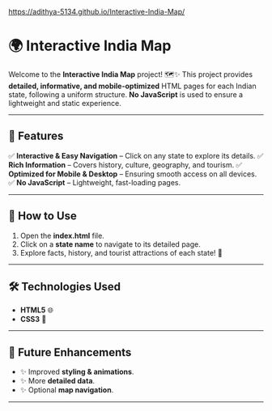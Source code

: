 https://adithya-5134.github.io/Interactive-India-Map/

# 🌍 Interactive India Map

Welcome to the **Interactive India Map** project! 🗺️✨ This project provides **detailed, informative, and mobile-optimized** HTML pages for each Indian state, following a uniform structure. **No JavaScript** is used to ensure a lightweight and static experience.

---

## 🔹 Features

✅ **Interactive & Easy Navigation** – Click on any state to explore its details.
✅ **Rich Information** – Covers history, culture, geography, and tourism.
✅ **Optimized for Mobile & Desktop** – Ensuring smooth access on all devices.
✅ **No JavaScript** – Lightweight, fast-loading pages.

---

## 🔧 How to Use

1. Open the **index.html** file.
2. Click on a **state name** to navigate to its detailed page.
3. Explore facts, history, and tourist attractions of each state! 🌟

---

## 🛠️ Technologies Used

- **HTML5** 🌐
- **CSS3** 🎨

---

## 🚀 Future Enhancements

- ✨ Improved **styling & animations**.
- ✨ More **detailed data**.
- ✨ Optional **map navigation**.

---



